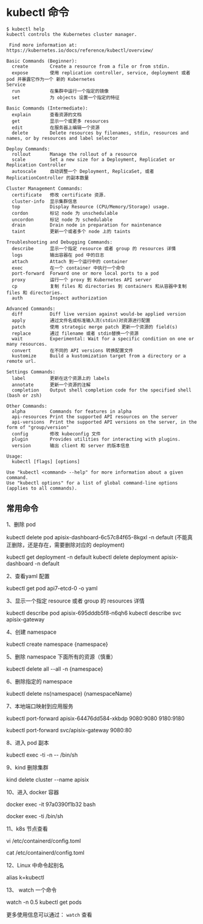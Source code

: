# kubectl 命令

```shell
$ kubectl help
kubectl controls the Kubernetes cluster manager.

 Find more information at: https://kubernetes.io/docs/reference/kubectl/overview/

Basic Commands (Beginner):
  create        Create a resource from a file or from stdin.
  expose        使用 replication controller, service, deployment 或者 pod 并暴露它作为一个 新的 Kubernetes
Service
  run           在集群中运行一个指定的镜像
  set           为 objects 设置一个指定的特征

Basic Commands (Intermediate):
  explain       查看资源的文档
  get           显示一个或更多 resources
  edit          在服务器上编辑一个资源
  delete        Delete resources by filenames, stdin, resources and names, or by resources and label selector

Deploy Commands:
  rollout       Manage the rollout of a resource
  scale         Set a new size for a Deployment, ReplicaSet or Replication Controller
  autoscale     自动调整一个 Deployment, ReplicaSet, 或者 ReplicationController 的副本数量

Cluster Management Commands:
  certificate   修改 certificate 资源.
  cluster-info  显示集群信息
  top           Display Resource (CPU/Memory/Storage) usage.
  cordon        标记 node 为 unschedulable
  uncordon      标记 node 为 schedulable
  drain         Drain node in preparation for maintenance
  taint         更新一个或者多个 node 上的 taints

Troubleshooting and Debugging Commands:
  describe      显示一个指定 resource 或者 group 的 resources 详情
  logs          输出容器在 pod 中的日志
  attach        Attach 到一个运行中的 container
  exec          在一个 container 中执行一个命令
  port-forward  Forward one or more local ports to a pod
  proxy         运行一个 proxy 到 Kubernetes API server
  cp            复制 files 和 directories 到 containers 和从容器中复制 files 和 directories.
  auth          Inspect authorization

Advanced Commands:
  diff          Diff live version against would-be applied version
  apply         通过文件名或标准输入流(stdin)对资源进行配置
  patch         使用 strategic merge patch 更新一个资源的 field(s)
  replace       通过 filename 或者 stdin替换一个资源
  wait          Experimental: Wait for a specific condition on one or many resources.
  convert       在不同的 API versions 转换配置文件
  kustomize     Build a kustomization target from a directory or a remote url.

Settings Commands:
  label         更新在这个资源上的 labels
  annotate      更新一个资源的注解
  completion    Output shell completion code for the specified shell (bash or zsh)

Other Commands:
  alpha         Commands for features in alpha
  api-resources Print the supported API resources on the server
  api-versions  Print the supported API versions on the server, in the form of "group/version"
  config        修改 kubeconfig 文件
  plugin        Provides utilities for interacting with plugins.
  version       输出 client 和 server 的版本信息

Usage:
  kubectl [flags] [options]

Use "kubectl <command> --help" for more information about a given command.
Use "kubectl options" for a list of global command-line options (applies to all commands).
```

## 常用命令

1、删除 pod

kubectl delete pod apisix-dashboard-6c57c84f65-8kgxl -n default (不能真正删除，还是存在，需要删除对应的 deployment)

kubectl get deployment -n default
kubectl delete deployment apisix-dashboard -n default

2、查看yaml 配置

kubectl get pod api7-etcd-0 -o yaml

3、显示一个指定 resource 或者 group 的 resources 详情

kubectl describe pod apisix-695dddb5f8-n6qh6
kubectl describe svc apisix-gateway

4、创建 namespace

kubectl create namespace {namespace}

5、删除 namespace 下面所有的资源（慎重）

kubectl delete all --all -n {namespace}

6、删除指定的 namespace

kubectl delete ns(namespace)  {namespaceName}

7、本地端口映射到应用服务

kubectl port-forward apisix-64476dd584-xkbdp 9080:9080 9180:9180

kubectl port-forward svc/apisix-gateway 9080:80

8、进入 pod 副本

kubectl exec -ti <your-pod-name>  -n <your-namespace>  -- /bin/sh

9、kind 删除集群

kind delete cluster --name apisix

10、进入 docker 容器

docker exec -it 97a0390f1b32 bash

docker exec -ti  <your-container-name>   /bin/sh

11、k8s 节点查看

vi /etc/containerd/config.toml

cat /etc/containerd/config.toml

12、Linux 中命令起别名

alias k=kubectl

13、 watch 一个命令

watch -n 0.5 kubectl get pods

更多使用信息可以通过： `watch` 查看
